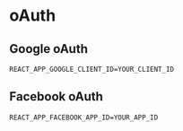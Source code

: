 # oAuth

## Google oAuth

```env
REACT_APP_GOOGLE_CLIENT_ID=YOUR_CLIENT_ID
```

## Facebook oAuth

```env
REACT_APP_FACEBOOK_APP_ID=YOUR_APP_ID
```
